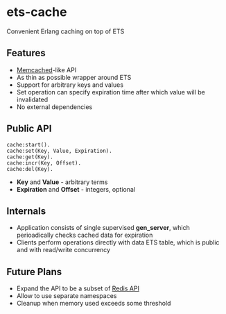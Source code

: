 ets-cache
=========

Convenient Erlang caching on top of ETS
## Features
* [Memcached](http://memcached.org/)-like API
* As thin as possible wrapper around ETS
* Support for arbitrary keys and values
* Set operation can specify expiration time after which value will be invalidated
* No external dependencies

## Public API

    cache:start().
    cache:set(Key, Value, Expiration).
    cache:get(Key).
    cache:incr(Key, Offset).
    cache:del(Key).

* **Key** and **Value** - arbitrary terms
* **Expiration** and **Offset** - integers, optional
## Internals
* Application consists of single supervised **gen_server**, which perioadically checks cached data for expiration
* Clients perform operations directly with data ETS table, which is public and with read/write concurrency

## Future Plans
* Expand the API to be a subset of [Redis API](http://redis.io/commands)
* Allow to use separate namespaces
* Cleanup when memory used exceeds some threshold